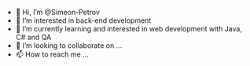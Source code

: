 - 👋 Hi, I’m @Simeon-Petrov
- 👀 I’m interested in back-end development
- 🌱 I’m currently learning and interested in web development with Java, C# and QA 
- 💞️ I’m looking to collaborate on ...
- 📫 How to reach me ...

<!---
Simeon-Petrov/Simeon-Petrov is a ✨ special ✨ repository because its `README.md` (this file) appears on your GitHub profile.
You can click the Preview link to take a look at your changes.
--->
